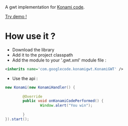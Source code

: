 A gwt implementation for [Konami code](http://en.wikipedia.org/wiki/Konami_Code).

[Try demo !](http://nfrancois.github.com/KonamiGWTDemo/KonamiGWTDemo.html)

# How use it ?
* Download the library
* Add it to the project classpath
* Add the module to your '.gwt.xml' module file :

```xml
<inherits name='com.googlecode.konamigwt.KonamiGWT' />
```

* Use the api :

```java
new Konami(new KonamiHandler() {
        
        @Override
        public void onKonamiCodePerformed() {
                Window.alert("You win");
                
        }
}).start();
```